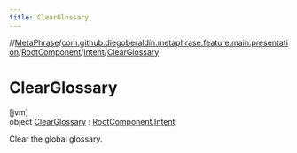 ```yaml
---
title: ClearGlossary
---
```

//[MetaPhrase](../../../../../index.html)/[com.github.diegoberaldin.metaphrase.feature.main.presentation](../../../index.html)/[RootComponent](../../index.html)/[Intent](../index.html)/[ClearGlossary](index.html)



# ClearGlossary



[jvm]\
object [ClearGlossary](index.html) : [RootComponent.Intent](../index.html)

Clear the global glossary.


